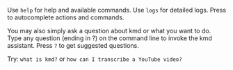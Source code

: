 Use `help` for help and available commands.
Use `logs` for detailed logs.
Press <Tab> to autocomplete actions and commands.

You may also simply ask a question about kmd or what you want to do.
Type any question (ending in ?) on the command line to invoke the kmd assistant.
Press `?` to get suggested questions.

Try: `what is kmd?` or `how can I transcribe a YouTube video?`

